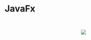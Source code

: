 # JavaFx

<br>

<p align="center">
  
  <img src="https://upload.wikimedia.org/wikipedia/en/thumb/c/cc/JavaFX_Logo.png/300px-JavaFX_Logo.png">
  
  </p>
